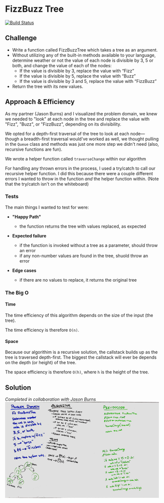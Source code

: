 # FizzBuzz Tree
<!-- Short summary or background information -->
[![Build Status](https://travis-ci.com/BillyBunn/data-structures-and-algorithms.svg?branch=fizzbuzz_tree)](https://travis-ci.com/BillyBunn/data-structures-and-algorithms)

## Challenge
* Write a function called FizzBuzzTree which takes a tree as an argument.
* Without utilizing any of the built-in methods available to your language, determine weather or not the value of each node is divisible by 3, 5 or both, and change the value of each of the nodes:
  * If the value is divisible by 3, replace the value with “Fizz”
  * If the value is divisible by 5, replace the value with “Buzz”
  * If the value is divisible by 3 and 5, replace the value with “FizzBuzz”
* Return the tree with its new values.

## Approach & Efficiency
<!-- What approach did you take? Why? What is the Big O space/time for this approach? -->

As my partner (Jason Burns) and I visualized the problem domain, we knew we needed to "look" at each node in the tree and replace the value with "Fizz", "Buzz", or "FizzBuzz", depending on its divisibility. 

We opted for a depth-first traversal of the tree to look at each node—though a breadth-first traversal would've worked as well, we thought pulling in the `Queue` class and methods was just one more step we didn't need (also, recursive functions are fun).

We wrote a helper function called `traverseChange` within our algorithm 

For handling any thrown errors in the process, I used a try/catch to call our recursive helper function. I did this because there were a couple different errors I wanted to throw in the function _and_ the helper function within. (Note that the try/catch isn't on the whiteboard)

### Tests
The main things I wanted to test for were:
* **"Happy Path"** 
  - the function returns the tree with values replaced, as expected
  
* **Expected failure**
  - if the function is invoked without a tree as a parameter, should throw an error
  - if any non-number values are found in the tree, shuold throw an error

* **Edge cases**
  - if there are no values to replace, it returns the original tree

### The Big O
#### Time
The time efficiency of this algorithm depends on the size of the input (the tree). 

The time efficiency is therefore `O(n)`.

#### Space
Because our algorithim is a recursive solution, the callstack builds up as the tree is traversed depth-first. The biggest the callstack will ever be depends on the depth (or height) of the tree. 

The space efficiency is therefore `O(h)`, where `h` is the height of the tree.

## Solution
_Completed in collaboration with Jason Burns_
![fizz buzz tree whiteboard](../../../assets/fizz-buzz-tree.jpg)
